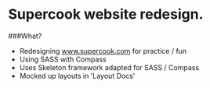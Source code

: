 Supercook website redesign.
===========================

###What?
* Redesigning www.supercook.com for practice / fun
* Using SASS with Compass
* Uses Skeleton framework adapted for SASS / Compass
* Mocked up layouts in 'Layout Docs'
